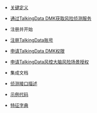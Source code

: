 - [关键定义](/key-definition)
- [通过TalkingData DMK获取风险侦测服务](/dmk-detection-service)
- 注册并开始
 
 - [注册TalkingData账号](/register)
 - [申请TalkingData DMK权限](/apply-dmk-permissions)
 - [申请TalkingData风控大脑风险场景授权](/apply-scene-permissions)

- 集成文档

 - [侦测接口描述](/api-description)
 - [示例代码](/sample-code)
 - [特征字典](/features-dic)